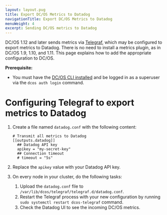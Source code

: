 ```yaml
---
layout: layout.pug
title: Export DC/OS Metrics to Datadog
navigationTitle: Export DC/OS Metrics to Datadog
menuWeight: 4
excerpt: Sending DC/OS metrics to Datadog
---
```



DC/OS 1.12 and later sends metrics via [Telegraf](/mesosphere/dcos/2.1/overview/architecture/components/#telegraf), which may be configured to export metrics to Datadog. There is no need to install a metrics plugin, as in DC/OS 1.9, 1.10, and 1.11. This page explains how to add the appropriate configuration to DC/OS.


**Prerequisite:**

- You must have the [DC/OS CLI installed](/mesosphere/dcos/2.1/cli/install/) and be logged in as a superuser via the `dcos auth login` command.

# Configuring Telegraf to export metrics to Datadog

1. Create a file named `datadog.conf` with the following content:

    ```
    # Transmit all metrics to Datadog
    [[outputs.datadog]]
      ## Datadog API key
      apikey = "my-secret-key"
      ## Connection timeout
      # timeout = "5s"
    ```

1. Replace the `apikey` value with your Datadog API key.

1. On every node in your cluster, do the following tasks:

   1. Upload the `datadog.conf` file to `/var/lib/dcos/telegraf/telegraf.d/datadog.conf`.
   1. Restart the Telegraf process with your new configuration by running `sudo systemctl restart dcos-telegraf` command.
   1. Check the Datadog UI to see the incoming DC/OS metrics. 
